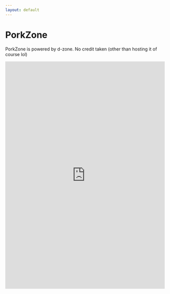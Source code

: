 ```yaml
---
layout: default
---
```


# PorkZone
PorkZone is powered by d-zone. No credit taken (other than hosting it of course lol) 

<iframe src="http://www.daporkchop.tk/toembed/web/index.html" scrolling='no' style="border: 0; width: 100%; height: 720px;"></iframe>
